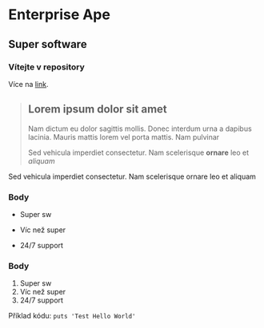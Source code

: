 Enterprise Ape
==============

Super software
--------------

### Vítejte v repository

Více na [link](http://portfolio.com).

> ## Lorem ipsum dolor sit amet
>
> Nam dictum eu dolor sagittis mollis. Donec interdum urna a dapibus lacinia. Mauris mattis lorem vel porta mattis. Nam pulvinar
>
> Sed vehicula imperdiet consectetur. Nam scelerisque **ornare** leo et *aliquam*

Sed vehicula imperdiet consectetur. Nam scelerisque ornare leo et aliquam

### Body
* Super sw
+ Víc než super
- 24/7 support

### Body
1. Super sw
2. Víc než super
3. 24/7 support

Příklad kódu: `puts 'Test Hello World'`

